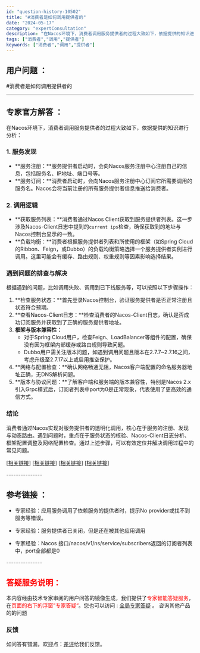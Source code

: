 ```yaml
---
id: "question-history-10502"
title: "#消费者是如何调用提供者的"
date: "2024-05-17"
category: "expertConsultation"
description: "在Nacos环境下，消费者调用服务提供者的过程大致如下，依据提供的知识进行分析：### 1. 服务发现- **服务注册：**服务提供者启动时，会向Nacos服务注册中心注册自己的信息，包括服务名、IP地址、端口号等。- **服务订阅：**消费者启动时，会向Nacos服务注册中心订阅它所需要调用的服务"
tags: ["消费者","调用","提供者"]
keywords: ["消费者","调用","提供者"]
---
```


## 用户问题 ： 
 #消费者是如何调用提供者的  

---------------
## 专家官方解答 ：

在Nacos环境下，消费者调用服务提供者的过程大致如下，依据提供的知识进行分析：

### 1. 服务发现
- **服务注册：**服务提供者启动时，会向Nacos服务注册中心注册自己的信息，包括服务名、IP地址、端口号等。
- **服务订阅：**消费者启动时，会向Nacos服务注册中心订阅它所需要调用的服务名。Nacos会将当前注册的所有服务提供者信息推送给消费者。

### 2. 调用逻辑
- **获取服务列表：**消费者通过Nacos Client获取到服务提供者列表。这一步涉及Nacos-Client日志中提到的`current ips`检查，确保获取到的地址与Nacos控制台显示的一致。
- **负载均衡：**消费者根据服务提供者列表和所使用的框架（如Spring Cloud的Ribbon、Feign，或Dubbo）的负载均衡策略选择一个服务提供者实例进行调用。这里可能会有缓存、路由规则、权重规则等因素影响选择结果。

### 遇到问题的排查与解决
根据遇到的问题，比如调用失败、调用到已下线服务等，可以按照以下步骤操作：

1. **检查服务状态：**首先登录Nacos控制台，验证服务提供者是否正常注册且状态符合预期。
2. **查看Nacos-Client日志：**检查消费者的Nacos-Client日志，确认是否成功订阅服务并获取到了正确的服务提供者地址。
3. **框架与版本兼容性：**
   - 对于Spring Cloud用户，检查Feign、LoadBalancer等组件的配置，确保没有因为框架内部缓存或路由规则导致问题。
   - Dubbo用户需关注版本问题，如遇到调用问题且版本在2.7.7~2.7.16之间，考虑升级至2.7.17以上或启用推空保护。
4. **网络与配置检查：**确认网络畅通无阻，Nacos客户端配置的命名服务器地址正确，无DNS解析问题。
5. **版本与协议问题：**了解客户端和服务端的版本兼容性，特别是Nacos 2.x引入Grpc模式后，订阅者列表中port为0是正常现象，代表使用了更高效的通信方式。

### 结论
消费者通过Nacos实现对服务提供者的透明化调用，核心在于服务的注册、发现与动态路由。遇到问题时，重点在于服务状态的核验、Nacos-Client日志分析、框架配置调整及网络配置检查。通过上述步骤，可以有效定位并解决调用过程中的常见问题。

[[相关链接](https://aliyuque.antfin.com/ozb6sn/nacos-opensource/toyvi01c9rwg41ly)]
[[相关链接](https://aliyuque.antfin.com/ozb6sn/nacos-opensource/hitz9hrpcdxnrovn)]
[[相关链接](https://aliyuque.antfin.com/ozb6sn/nacos-opensource/ci3i97p07s73tewg)]
[[相关链接](https://aliyuque.antfin.com/ozb6sn/nacos-opensource/kzc8nbuxwbpnxn5w)]


<font color="#949494">---------------</font> 


## 参考链接 ：

* 专家经验：应用服务调用了依赖服务的提供者时，提示No provider或找不到服务等错误。 
 
 * 专家经验：服务提供者已关闭，但是还在被其他应用调用 
 
 * 专家经验：Nacos 接口/nacos/v1/ns/service/subscribers返回的订阅者列表中，port全部都是0 


 <font color="#949494">---------------</font> 
 


## <font color="#FF0000">答疑服务说明：</font> 

本内容经由技术专家审阅的用户问答的镜像生成，我们提供了<font color="#FF0000">专家智能答疑服务</font>，在<font color="#FF0000">页面的右下的浮窗”专家答疑“</font>。您也可以访问 : [全局专家答疑](https://answer.opensource.alibaba.com/docs/intro) 。 咨询其他产品的的问题

### 反馈
如问答有错漏，欢迎点：[差评](https://ai.nacos.io/user/feedbackByEnhancerGradePOJOID?enhancerGradePOJOId=13919)给我们反馈。

